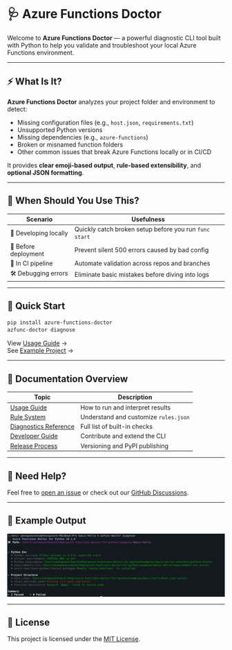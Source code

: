 # 🩺 Azure Functions Doctor

Welcome to **Azure Functions Doctor** — a powerful diagnostic CLI tool built with Python to help you validate and troubleshoot your local Azure Functions environment.

---

## ⚡ What Is It?

**Azure Functions Doctor** analyzes your project folder and environment to detect:

- Missing configuration files (e.g., `host.json`, `requirements.txt`)
- Unsupported Python versions
- Missing dependencies (e.g., `azure-functions`)
- Broken or misnamed function folders
- Other common issues that break Azure Functions locally or in CI/CD

It provides **clear emoji-based output**, **rule-based extensibility**, and **optional JSON formatting**.

---

## 🚀 When Should You Use This?

| Scenario | Usefulness |
|----------|------------|
| 🧪 Developing locally | Quickly catch broken setup before you run `func start` |
| 🚢 Before deployment | Prevent silent 500 errors caused by bad config |
| 🔁 In CI pipeline | Automate validation across repos and branches |
| 🛠 Debugging errors | Eliminate basic mistakes before diving into logs |

---

## 🧰 Quick Start

```bash
pip install azure-functions-doctor
azfunc-doctor diagnose
```

View [Usage Guide](usage.md) →  
See [Example Project](../examples/basic-hello/README.md) →

---

## 📘 Documentation Overview

| Topic | Description |
|-------|-------------|
| [Usage Guide](usage.md) | How to run and interpret results |
| [Rule System](rules.md) | Understand and customize `rules.json` |
| [Diagnostics Reference](diagnostics.md) | Full list of built-in checks |
| [Developer Guide](development.md) | Contribute and extend the CLI |
| [Release Process](release_process.md) | Versioning and PyPI publishing |

---

## 💬 Need Help?

Feel free to [open an issue](https://github.com/yeongseon/azure-functions-doctor-for-python/issues) or check out our [GitHub Discussions](https://github.com/yeongseon/azure-functions-doctor-for-python/discussions).

---

## 🧪 Example Output

![CLI output](assets/azfunc-doctor-example.png)

---

## 📄 License

This project is licensed under the [MIT License](../LICENSE).